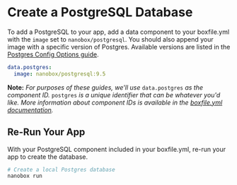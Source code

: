 # Create a PostgreSQL Database

To add a PostgreSQL to your app, add a data component to your boxfile.yml with the `image` set to `nanobox/postgresql`. You should also append your image with a specific version of Postgres. Available versions are listed in the [Postgres Config Options guide](/postgresql/configure/#postgres-version).

```yaml
data.postgres:
  image: nanobox/postgresql:9.5
```

**Note:** *For purposes of these guides, we'll use* `data.postgres` *as the component ID.* `postgres` *is a unique identifier that can be whatever you'd like. More information about component IDs is available in the [boxfile.yml documentation](https://docs.nanobox.io/boxfile/#component-ids).*


<!-- ## Configure PostgreSQL
The PostgreSQL image exposes configuration options in the boxfile.yml. These options are nested under the `config` section of your data component. For all the available configuration options, view the [PostgreSQL Config Options guide](/postgresql/configure).

```yaml
data.postgres:
  image: nanobox/postgresql:9.5

  # optional postgres configs
  config:
    version: 9.5
``` -->

## Re-Run Your App
With your PostgreSQL component included in your boxfile.yml, re-run your app to create the database.

```bash
# Create a local Postgres database
nanobox run
```

